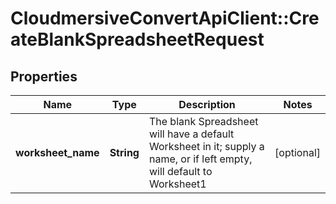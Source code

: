 # CloudmersiveConvertApiClient::CreateBlankSpreadsheetRequest

## Properties
Name | Type | Description | Notes
------------ | ------------- | ------------- | -------------
**worksheet_name** | **String** | The blank Spreadsheet will have a default Worksheet in it; supply a name, or if left empty, will default to Worksheet1 | [optional] 


